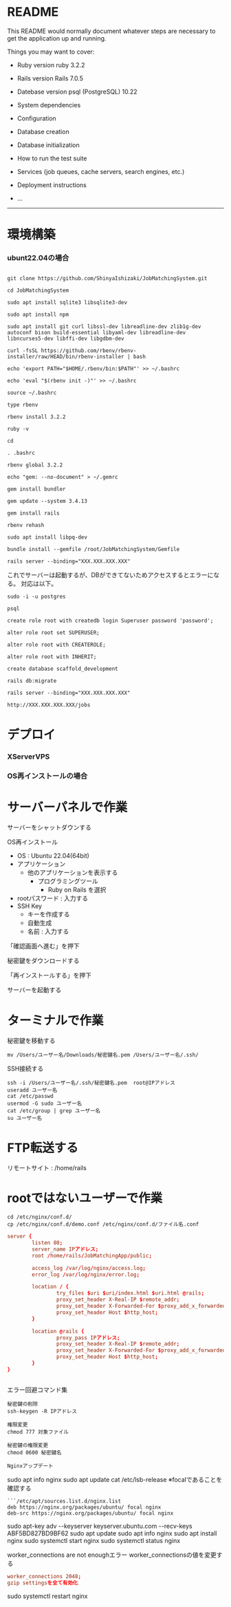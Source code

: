 # README

This README would normally document whatever steps are necessary to get the
application up and running.

Things you may want to cover:

* Ruby version
    ruby 3.2.2

* Rails version
    Rails 7.0.5

* Datebase version
    psql (PostgreSQL) 10.22

* System dependencies

* Configuration

* Database creation

* Database initialization

* How to run the test suite

* Services (job queues, cache servers, search engines, etc.)

* Deployment instructions

* ...

---

# 環境構築

### ubunt22.04の場合

```

git clone https://github.com/ShinyaIshizaki/JobMatchingSystem.git

cd JobMatchingSystem

sudo apt install sqlite3 libsqlite3-dev

sudo apt install npm

sudo apt install git curl libssl-dev libreadline-dev zlib1g-dev autoconf bison build-essential libyaml-dev libreadline-dev libncurses5-dev libffi-dev libgdbm-dev

curl -fsSL https://github.com/rbenv/rbenv-installer/raw/HEAD/bin/rbenv-installer | bash

echo 'export PATH="$HOME/.rbenv/bin:$PATH"' >> ~/.bashrc

echo 'eval "$(rbenv init -)"' >> ~/.bashrc

source ~/.bashrc

type rbenv

rbenv install 3.2.2

ruby -v

cd

. .bashrc

rbenv global 3.2.2

echo "gem: --no-document" > ~/.gemrc

gem install bundler

gem update --system 3.4.13

gem install rails

rbenv rehash

sudo apt install libpq-dev

bundle install --gemfile /root/JobMatchingSystem/Gemfile

rails server --binding="XXX.XXX.XXX.XXX"

```

これでサーバーは起動するが、DBができてないためアクセスするとエラーになる。
対応は以下。

```
sudo -i -u postgres

psql

create role root with createdb login Superuser password 'password';

alter role root set SUPERUSER;

alter role root with CREATEROLE;

alter role root with INHERIT;

create database scaffold_development

rails db:migrate

rails server --binding="XXX.XXX.XXX.XXX"

http://XXX.XXX.XXX.XXX/jobs

```

# デプロイ

### XServerVPS
### OS再インストールの場合

# サーバーパネルで作業
サーバーをシャットダウンする

OS再インストール
- OS : Ubuntu 22.04(64bit)
- アプリケーション
  - 他のアプリケーションを表示する
    - プログラミングツール
      - Ruby on Rails を選択
- rootパスワード : 入力する
- SSH Key
   - キーを作成する
   - 自動生成
   - 名前 : 入力する

「確認画面へ進む」を押下

秘密鍵をダウンロードする

「再インストールする」を押下

サーバーを起動する

# ターミナルで作業
秘密鍵を移動する
```
mv /Users/ユーザー名/Downloads/秘密鍵名.pem /Users/ユーザー名/.ssh/
```
SSH接続する
```
ssh -i /Users/ユーザー名/.ssh/秘密鍵名.pem  root@IPアドレス
useradd ユーザー名
cat /etc/passwd
usermod -G sudo ユーザー名
cat /etc/group | grep ユーザー名
su ユーザー名 

```

# FTP転送する
リモートサイト : /home/rails


# rootではないユーザーで作業
```
cd /etc/nginx/conf.d/
cp /etc/nginx/conf.d/demo.conf /etc/nginx/conf.d/ファイル名.conf
```

```ファイル名.conf
server {
        listen 80;
        server_name IPアドレス;
        root /home/rails/JobMatchingApp/public;

        access_log /var/log/nginx/access.log;
        error_log /var/log/nginx/error.log;

        location / {
                try_files $uri $uri/index.html $uri.html @rails;
                proxy_set_header X-Real-IP $remote_addr;
                proxy_set_header X-Forwarded-For $proxy_add_x_forwarded_for;
                proxy_set_header Host $http_host;
        }

        location @rails {
                proxy_pass IPアドレス;
                proxy_set_header X-Real-IP $remote_addr;
                proxy_set_header X-Forwarded-For $proxy_add_x_forwarded_for;
                proxy_set_header Host $http_host;
        }
}
```

```ターミナル

```

エラー回避コマンド集
```
秘密鍵の削除
ssh-keygen -R IPアドレス
```
```
権限変更
chmod 777 対象ファイル
```
```
秘密鍵の権限変更
chmod 0600 秘密鍵名
```
```
Nginxアップデート
```
sudo apt info nginx
sudo apt update
cat /etc/lsb-release
※focalであることを確認する
```
```/etc/apt/sources.list.d/nginx.list
deb https://nginx.org/packages/ubuntu/ focal nginx 
deb-src https://nginx.org/packages/ubuntu/ focal nginx
```
sudo apt-key adv --keyserver keyserver.ubuntu.com --recv-keys ABF5BD827BD9BF62
sudo apt update
sudo apt info nginx
sudo apt install nginx
sudo systemctl start nginx
sudo systemctl status nginx

worker_connections are not enoughエラー
worker_connectionsの値を変更する
```/etc/nginx/nginx.conf
worker_connections 2048;
gzip settingsを全て有効化
```
sudo systemctl restart nginx